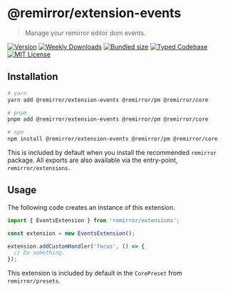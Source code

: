 # @remirror/extension-events

> Manage your remirror editor dom events.

[![Version][version]][npm] [![Weekly Downloads][downloads-badge]][npm] [![Bundled size][size-badge]][size] [![Typed Codebase][typescript]](#) [![MIT License][license]](#)

[version]: https://flat.badgen.net/npm/v/@remirror/extension-events/next
[npm]: https://npmjs.com/package/@remirror/extension-events/v/next
[license]: https://flat.badgen.net/badge/license/MIT/purple
[size]: https://bundlephobia.com/result?p=@remirror/extension-events
[size-badge]: https://flat.badgen.net/bundlephobia/minzip/@remirror/extension-events
[typescript]: https://flat.badgen.net/badge/icon/TypeScript?icon=typescript&label
[downloads-badge]: https://badgen.net/npm/dw/@remirror/extension-events/red?icon=npm

## Installation

```bash
# yarn
yarn add @remirror/extension-events @remirror/pm @remirror/core

# pnpm
pnpm add @remirror/extension-events @remirror/pm @remirror/core

# npm
npm install @remirror/extension-events @remirror/pm @remirror/core
```

This is included by default when you install the recommended `remirror` package. All exports are also available via the entry-point, `remirror/extensions`.

## Usage

The following code creates an instance of this extension.

```ts
import { EventsExtension } from 'remirror/extensions';

const extension = new EventsExtension();

extension.addCustomHandler('focus', () => {
  // Do something.
});
```

This extension is included by default in the `CorePreset` from `remirror/presets`.
